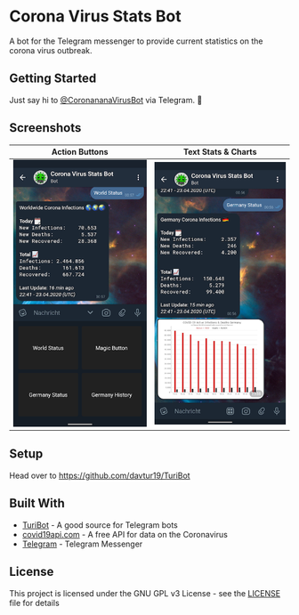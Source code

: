 # Corona Virus Stats Bot

A bot for the Telegram messenger to provide current statistics on the corona virus outbreak.


## Getting Started

Just say hi to [@CoronananaVirusBot](https://t.me/CoronananaVirusBot) via Telegram. 👋


## Screenshots

Action Buttons | Text Stats & Charts
:-:|:-:
[![Screenshot](screenshots/screenshot1.png)](https://t.me/CoronananaVirusBot)  |  [![Screenshot](screenshots/screenshot2.png)](https://t.me/CoronananaVirusBot)


## Setup

Head over to https://github.com/davtur19/TuriBot


## Built With

* [TuriBot](https://github.com/davtur19/TuriBot) - A good source for Telegram bots
* [covid19api.com](https://covid19api.com/) - A free API for data on the Coronavirus
* [Telegram](https://telegram.org/) - Telegram Messenger


## License

This project is licensed under the GNU GPL v3 License - see the [LICENSE](LICENSE) file for details
